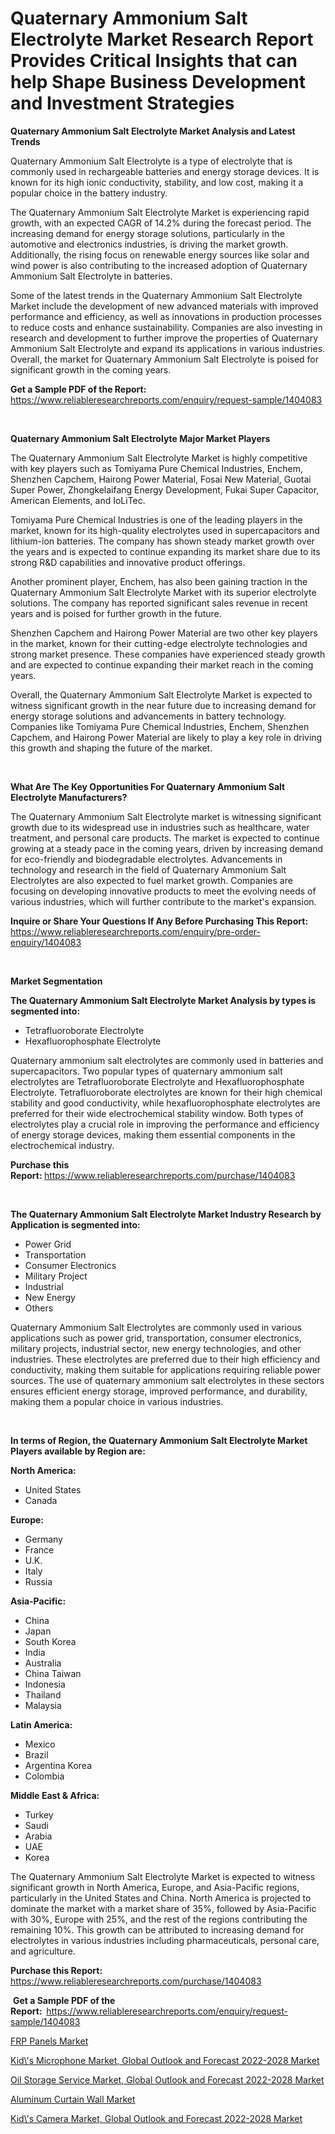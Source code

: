 <p><h1>Quaternary Ammonium Salt Electrolyte Market Research Report Provides Critical Insights that can help Shape Business Development and Investment Strategies</h1></p><p><strong>Quaternary Ammonium Salt Electrolyte Market Analysis and Latest Trends</strong></p>
<p><p>Quaternary Ammonium Salt Electrolyte is a type of electrolyte that is commonly used in rechargeable batteries and energy storage devices. It is known for its high ionic conductivity, stability, and low cost, making it a popular choice in the battery industry.</p><p>The Quaternary Ammonium Salt Electrolyte Market is experiencing rapid growth, with an expected CAGR of 14.2% during the forecast period. The increasing demand for energy storage solutions, particularly in the automotive and electronics industries, is driving the market growth. Additionally, the rising focus on renewable energy sources like solar and wind power is also contributing to the increased adoption of Quaternary Ammonium Salt Electrolyte in batteries.</p><p>Some of the latest trends in the Quaternary Ammonium Salt Electrolyte Market include the development of new advanced materials with improved performance and efficiency, as well as innovations in production processes to reduce costs and enhance sustainability. Companies are also investing in research and development to further improve the properties of Quaternary Ammonium Salt Electrolyte and expand its applications in various industries. Overall, the market for Quaternary Ammonium Salt Electrolyte is poised for significant growth in the coming years.</p></p>
<p><strong>Get a Sample PDF of the Report:&nbsp;</strong> <a href="https://www.reliableresearchreports.com/enquiry/request-sample/1404083">https://www.reliableresearchreports.com/enquiry/request-sample/1404083</a></p>
<p>&nbsp;</p>
<p><strong>Quaternary Ammonium Salt Electrolyte Major Market Players</strong></p>
<p><p>The Quaternary Ammonium Salt Electrolyte Market is highly competitive with key players such as Tomiyama Pure Chemical Industries, Enchem, Shenzhen Capchem, Hairong Power Material, Fosai New Material, Guotai Super Power, Zhongkelaifang Energy Development, Fukai Super Capacitor, American Elements, and IoLiTec. </p><p>Tomiyama Pure Chemical Industries is one of the leading players in the market, known for its high-quality electrolytes used in supercapacitors and lithium-ion batteries. The company has shown steady market growth over the years and is expected to continue expanding its market share due to its strong R&D capabilities and innovative product offerings.</p><p>Another prominent player, Enchem, has also been gaining traction in the Quaternary Ammonium Salt Electrolyte Market with its superior electrolyte solutions. The company has reported significant sales revenue in recent years and is poised for further growth in the future.</p><p>Shenzhen Capchem and Hairong Power Material are two other key players in the market, known for their cutting-edge electrolyte technologies and strong market presence. These companies have experienced steady growth and are expected to continue expanding their market reach in the coming years.</p><p>Overall, the Quaternary Ammonium Salt Electrolyte Market is expected to witness significant growth in the near future due to increasing demand for energy storage solutions and advancements in battery technology. Companies like Tomiyama Pure Chemical Industries, Enchem, Shenzhen Capchem, and Hairong Power Material are likely to play a key role in driving this growth and shaping the future of the market.</p></p>
<p>&nbsp;</p>
<p><strong>What Are The Key Opportunities For Quaternary Ammonium Salt Electrolyte Manufacturers?</strong></p>
<p><p>The Quaternary Ammonium Salt Electrolyte market is witnessing significant growth due to its widespread use in industries such as healthcare, water treatment, and personal care products. The market is expected to continue growing at a steady pace in the coming years, driven by increasing demand for eco-friendly and biodegradable electrolytes. Advancements in technology and research in the field of Quaternary Ammonium Salt Electrolytes are also expected to fuel market growth. Companies are focusing on developing innovative products to meet the evolving needs of various industries, which will further contribute to the market's expansion.</p></p>
<p><strong>Inquire or Share Your Questions If Any Before Purchasing This Report:</strong> <a href="https://www.reliableresearchreports.com/enquiry/pre-order-enquiry/1404083">https://www.reliableresearchreports.com/enquiry/pre-order-enquiry/1404083</a></p>
<p>&nbsp;</p>
<p><strong>Market Segmentation</strong></p>
<p><strong>The Quaternary Ammonium Salt Electrolyte Market Analysis by types is segmented into:</strong></p>
<p><ul><li>Tetrafluoroborate Electrolyte</li><li>Hexafluorophosphate Electrolyte</li></ul></p>
<p><p>Quaternary ammonium salt electrolytes are commonly used in batteries and supercapacitors. Two popular types of quaternary ammonium salt electrolytes are Tetrafluoroborate Electrolyte and Hexafluorophosphate Electrolyte. Tetrafluoroborate electrolytes are known for their high chemical stability and good conductivity, while hexafluorophosphate electrolytes are preferred for their wide electrochemical stability window. Both types of electrolytes play a crucial role in improving the performance and efficiency of energy storage devices, making them essential components in the electrochemical industry.</p></p>
<p><strong>Purchase this Report:&nbsp;</strong><a href="https://www.reliableresearchreports.com/purchase/1404083">https://www.reliableresearchreports.com/purchase/1404083</a></p>
<p>&nbsp;</p>
<p><strong>The Quaternary Ammonium Salt Electrolyte Market Industry Research by Application is segmented into:</strong></p>
<p><ul><li>Power Grid</li><li>Transportation</li><li>Consumer Electronics</li><li>Military Project</li><li>Industrial</li><li>New Energy</li><li>Others</li></ul></p>
<p><p>Quaternary Ammonium Salt Electrolytes are commonly used in various applications such as power grid, transportation, consumer electronics, military projects, industrial sector, new energy technologies, and other industries. These electrolytes are preferred due to their high efficiency and conductivity, making them suitable for applications requiring reliable power sources. The use of quaternary ammonium salt electrolytes in these sectors ensures efficient energy storage, improved performance, and durability, making them a popular choice in various industries.</p></p>
<p>&nbsp;</p>
<p><strong>In terms of Region, the Quaternary Ammonium Salt Electrolyte Market Players available by Region are:</strong></p>
<p>
    <p> <strong> North America: </strong>
        <ul>
            <li>United States</li>
            <li>Canada</li>
        </ul>
        </p> 
    <p> <strong> Europe: </strong>
        <ul>
            <li>Germany</li>
            <li>France</li>
            <li>U.K.</li>
            <li>Italy</li>
            <li>Russia</li>
        </ul>
        </p> 
    <p> <strong> Asia-Pacific: </strong>
        <ul>
            <li>China</li>
            <li>Japan</li>
            <li>South Korea</li>
            <li>India</li>
            <li>Australia</li>
            <li>China Taiwan</li>
            <li>Indonesia</li>
            <li>Thailand</li>
            <li>Malaysia</li>
        </ul>
        </p> 
    <p> <strong> Latin America: </strong>
        <ul>
            <li>Mexico</li>
            <li>Brazil</li>
            <li>Argentina Korea</li>
            <li>Colombia</li>
        </ul>
        </p> 
    <p> <strong> Middle East & Africa: </strong>
        <ul>
            <li>Turkey</li>
            <li>Saudi</li>
            <li>Arabia</li>
            <li>UAE</li>
            <li>Korea</li>
        </ul>
    </p>
    </p>
<p><p>The Quaternary Ammonium Salt Electrolyte Market is expected to witness significant growth in North America, Europe, and Asia-Pacific regions, particularly in the United States and China. North America is projected to dominate the market with a market share of 35%, followed by Asia-Pacific with 30%, Europe with 25%, and the rest of the regions contributing the remaining 10%. This growth can be attributed to increasing demand for electrolytes in various industries including pharmaceuticals, personal care, and agriculture.</p></p>
<p><strong>Purchase this Report: </strong><a href="https://www.reliableresearchreports.com/purchase/1404083">https://www.reliableresearchreports.com/purchase/1404083</a></p>
<p>&nbsp;<strong>Get a Sample PDF of the Report:&nbsp;&nbsp;</strong><a href="https://www.reliableresearchreports.com/enquiry/request-sample/1404083">https://www.reliableresearchreports.com/enquiry/request-sample/1404083</a></p>
<p><strong></strong></p>
<p><p><a href="https://view.publitas.com/reportprime-1/frp-panels-market-furnish-information-about-market-size-market-share-market-dynamics-and-projections-spanning-from-2024-to-2031/">FRP Panels Market</a></p><p><a href="https://noble-drawer-34c.notion.site/Kid-s-Microphone-Market-Global-Outlook-and-Forecast-2022-2028-Market-Size-and-Growth-Market-Segme-1078a4d02e9246b8804043827e7bea08">Kid\'s Microphone Market, Global Outlook and Forecast 2022-2028 Market</a></p><p><a href="https://frill-swim-3cd.notion.site/Oil-Storage-Service-Market-Global-Outlook-and-Forecast-2022-2028-Market-Size-Growth-Outlook-from-2-b6e314cedf2a4bc88883cd9dccd3c2d7">Oil Storage Service Market, Global Outlook and Forecast 2022-2028 Market</a></p><p><a href="https://view.publitas.com/reportprime-1/aluminum-curtain-wall-market-research-report-provides-critical-insights-that-can-help-shape-business-development-and-investment-strategies/">Aluminum Curtain Wall Market</a></p><p><a href="https://meowing-canidae-761.notion.site/Kid-s-Camera-Market-Global-Outlook-and-Forecast-2022-2028-Market-Growth-Market-Trends-COVID-19-I-29c24d5b271b4391ad9bf92183f3abdb">Kid\'s Camera Market, Global Outlook and Forecast 2022-2028 Market</a></p></p>